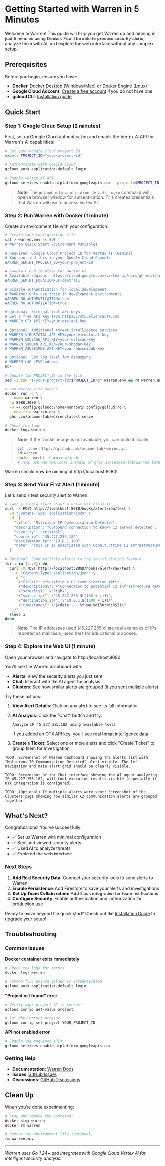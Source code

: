 # Getting Started with Warren in 5 Minutes

Welcome to Warren! This guide will help you get Warren up and running in just 5 minutes using Docker. You'll be able to process security alerts, analyze them with AI, and explore the web interface without any complex setup.

## Prerequisites

Before you begin, ensure you have:

- **Docker**: [Docker Desktop](https://www.docker.com/products/docker-desktop/) (Windows/Mac) or Docker Engine (Linux)
- **Google Cloud Account**: [Create a free account](https://cloud.google.com/free) if you do not have one
- **gcloud CLI**: [Installation guide](https://cloud.google.com/sdk/docs/install)

## Quick Start

### Step 1: Google Cloud Setup (2 minutes)

First, set up Google Cloud authentication and enable the Vertex AI API for Warren's AI capabilities:

```bash
# Set your Google Cloud project ID
export PROJECT_ID="your-project-id"

# Authenticate with Google Cloud
gcloud auth application-default login

# Enable Vertex AI API
gcloud services enable aiplatform.googleapis.com --project=$PROJECT_ID
```

> **Note**: The `gcloud auth application-default login` command will open a browser window for authentication. This creates credentials that Warren will use to access Vertex AI.

### Step 2: Run Warren with Docker (1 minute)

Create an environment file with your configuration:

```bash
# Create your configuration file
cat > warren.env << EOF
# Warren Quick Start Environment Variables

# Required: Google Cloud Project ID for Vertex AI (Gemini)
# You can find this in your Google Cloud Console
WARREN_GEMINI_PROJECT_ID=your-project-id

# Google Cloud location for Vertex AI
# Available regions: https://cloud.google.com/vertex-ai/docs/general/locations
WARREN_GEMINI_LOCATION=us-central1

# Disable authentication for local development
# WARNING: Only use these in development environments
WARREN_NO_AUTHENTICATION=true
WARREN_NO_AUTHORIZATION=true

# Optional: External Tool API Keys
# Get a free API key from https://otx.alienvault.com
# WARREN_OTX_API_KEY=your-otx-api-key

# Optional: Additional threat intelligence services
# WARREN_VIRUSTOTAL_API_KEY=your-virustotal-key
# WARREN_URLSCAN_API_KEY=your-urlscan-key
# WARREN_SHODAN_API_KEY=your-shodan-key
# WARREN_ABUSEIPDB_API_KEY=your-abuseipdb-key

# Optional: Set log level for debugging
# WARREN_LOG_LEVEL=debug
EOF

# Update the PROJECT_ID in the file
sed -i.bak "s/your-project-id/$PROJECT_ID/g" warren.env && rm warren.env.bak

# Run Warren with Docker
docker run -d \
  --name warren \
  -p 8080:8080 \
  -v ~/.config/gcloud:/home/nonroot/.config/gcloud:ro \
  --env-file warren.env \
  ghcr.io/secmon-lab/warren:latest serve

# Check the logs
docker logs warren
```

> **Note**: If the Docker image is not available, you can build it locally:
> ```bash
> git clone https://github.com/secmon-lab/warren.git
> cd warren
> docker build -t warren:local .
> # Then use warren:local instead of ghcr.io/secmon-lab/warren:latest
> ```

Warren should now be running at http://localhost:8080!

### Step 3: Send Your First Alert (1 minute)

Let's send a test security alert to Warren:

```bash
# Send a single alert about a known malicious IP
curl -X POST http://localhost:8080/hooks/alert/raw/test \
  -H "Content-Type: application/json" \
  -d '{
    "title": "Malicious IP Communication Detected",
    "description": "Outbound connection to known C2 server detected",
    "severity": "critical",
    "source_ip": "45.227.255.182",
    "destination_ip": "10.0.1.100",
    "note": "This IP is associated with Cobalt Strike C2 infrastructure"
  }'

# Optional: Send multiple alerts to try the clustering feature
for i in {1..5}; do
  curl -X POST http://localhost:8080/hooks/alert/raw/test \
    -H "Content-Type: application/json" \
    -d "{
      \"title\": \"Suspicious C2 Communication #$i\",
      \"description\": \"Connection to potential C2 infrastructure detected\",
      \"severity\": \"high\",
      \"source_ip\": \"45.227.255.$((180 + i))\",
      \"destination_ip\": \"10.0.1.$((100 + i))\",
      \"timestamp\": \"$(date -u +%Y-%m-%dT%H:%M:%SZ)\"
    }"
  sleep 1
done
```

> **Note**: The IP addresses used (45.227.255.x) are real examples of IPs reported as malicious, used here for educational purposes.

### Step 4: Explore the Web UI (1 minute)

Open your browser and navigate to http://localhost:8080

You'll see the Warren dashboard with:
- **Alerts**: View the security alerts you just sent
- **Chat**: Interact with the AI agent for analysis
- **Clusters**: See how similar alerts are grouped (if you sent multiple alerts)

Try these actions:

1. **View Alert Details**: Click on any alert to see its full information

2. **AI Analysis**: Click the "Chat" button and try:
   ```
   Analyze IP 45.227.255.182 using available tools
   ```
   If you added an OTX API key, you'll see real threat intelligence data!

3. **Create a Ticket**: Select one or more alerts and click "Create Ticket" to group them for investigation

`TODO: Screenshot of Warren dashboard showing the alerts list with "Malicious IP Communication Detected" alert visible. The left navigation and main alert grid should be clearly visible.`

`TODO: Screenshot of the Chat interface showing the AI agent analyzing IP 45.227.255.182, with tool execution results visible (especially if OTX integration is configured).`

`TODO: (Optional) If multiple alerts were sent: Screenshot of the Clusters page showing how similar C2 communication alerts are grouped together.`

## What's Next?

Congratulations! You've successfully:
- ✅ Set up Warren with minimal configuration
- ✅ Sent and viewed security alerts
- ✅ Used AI to analyze threats
- ✅ Explored the web interface

### Next Steps

1. **Add Real Security Data**: Connect your security tools to send alerts to Warren
2. **Enable Persistence**: Add Firestore to save your alerts and investigations
3. **Set Up Team Collaboration**: Add Slack integration for team notifications
4. **Configure Security**: Enable authentication and authorization for production use

Ready to move beyond the quick start? Check out the [Installation Guide](./installation.md) to upgrade your setup!

## Troubleshooting

### Common Issues

**Docker container exits immediately**
```bash
# Check the logs for errors
docker logs warren

# Common fix: Ensure gcloud is authenticated
gcloud auth application-default login
```

**"Project not found" error**
```bash
# Verify your project ID is correct
gcloud config get-value project

# Set the correct project
gcloud config set project YOUR_PROJECT_ID
```

**API not enabled error**
```bash
# Enable the required APIs
gcloud services enable aiplatform.googleapis.com
```

### Getting Help

- **Documentation**: [Warren Docs](https://github.com/secmon-lab/warren/tree/main/doc)
- **Issues**: [GitHub Issues](https://github.com/secmon-lab/warren/issues)
- **Discussions**: [GitHub Discussions](https://github.com/secmon-lab/warren/discussions)

## Clean Up

When you're done experimenting:

```bash
# Stop and remove the container
docker stop warren
docker rm warren

# Remove the environment file (optional)
rm warren.env
```

---

*Warren uses Go 1.24+ and integrates with Google Cloud Vertex AI for intelligent security analysis.*